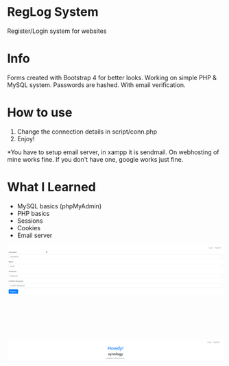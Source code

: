 # RegLog System
 Register/Login system for websites
 
 # Info
 Forms created with Bootstrap 4 for better looks. Working on simple PHP & MySQL system. Passwords are hashed. With email verification.
 
 # How to use
 1) Change the connection details in script/conn.php
 2) Enjoy!
 
 *You have to setup email server, in xampp it is sendmail. On webhosting of mine works fine. If you don't have one, google works just fine.
 
 # What I Learned
 - MySQL basics (phpMyAdmin)
 - PHP basics
 - Sessions
 - Cookies
 - Email server
 
![img1](!web1.png)
 <br> <br> <br> <br> <br> <br> <br>
![img2](!web2.png)
